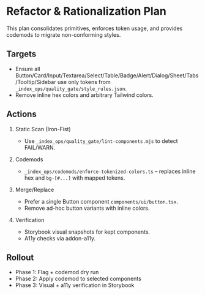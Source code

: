 # Refactor & Rationalization Plan

This plan consolidates primitives, enforces token usage, and provides codemods to migrate non-conforming styles.

## Targets
- Ensure all Button/Card/Input/Textarea/Select/Table/Badge/Alert/Dialog/Sheet/Tabs/Tooltip/Sidebar use only tokens from `_index_ops/quality_gate/style_rules.json`.
- Remove inline hex colors and arbitrary Tailwind colors.

## Actions
1) Static Scan (Iron-Fist)
   - Use `_index_ops/quality_gate/lint-components.mjs` to detect FAIL/WARN.

2) Codemods
   - `_index_ops/codemods/enforce-tokenized-colors.ts` – replaces inline hex and `bg-[#...]` with mapped tokens.

3) Merge/Replace
   - Prefer a single Button component `components/ui/button.tsx`.
   - Remove ad-hoc button variants with inline colors.

4) Verification
   - Storybook visual snapshots for kept components.
   - A11y checks via addon-a11y.

## Rollout
- Phase 1: Flag + codemod dry run
- Phase 2: Apply codemod to selected components
- Phase 3: Visual + a11y verification in Storybook
